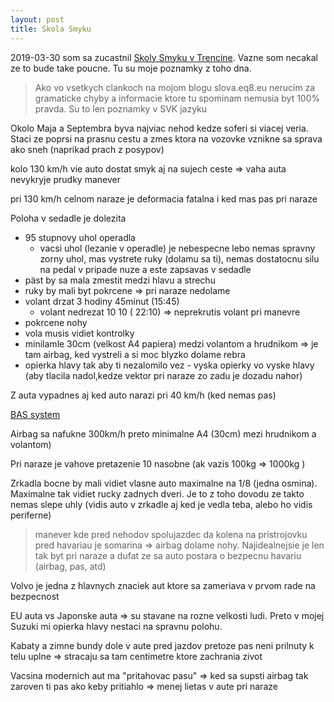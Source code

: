 ```yaml
---
layout: post
title: Skola Smyku
---
```


2019-03-30 som sa zucastnil [Skoly Smyku v Trencine](https://www.superdrive.sk/). Vazne som necakal ze to bude take poucne.
Tu su moje poznamky z toho dna.

> Ako vo vsetkych clankoch na mojom blogu slova.eq8.eu nerucim za gramaticke
> chyby a informacie ktore tu spominam nemusia byt 100% pravda. Su to
> len poznamky v SVK jazyku


Okolo Maja a Septembra byva najviac nehod kedze soferi si viacej veria.
Staci ze poprsi na prasnu cestu a zmes ktora na vozovke vznikne sa
sprava ako sneh (naprikad prach z posypov)

kolo 130 km/h vie  auto dostat smyk aj na sujech ceste => vaha auta nevykryje
prudky manever

pri 130 km/h celnom naraze je deformacia fatalna i ked mas pas pri
naraze

Poloha v sedadle je dolezita

* 95 stupnovy uhol operadla
  * vacsi uhol (lezanie v operadle) je nebespecne lebo nemas spravny
    zorny uhol, mas vystrete ruky (dolamu sa ti), nemas dostatocnu silu na pedal v pripade nuze
    a este zapsavas v sedadle
* päst by sa mala zmestit medzi hlavu a strechu
* ruky by mali byt pokrcene => pri naraze nedolame
* volant drzat 3 hodiny 45minut (15:45)
  * volant nedrezat 10 10 ( 22:10) => neprekrutis volant pri  manevre
* pokrcene nohy
* vola musis vidiet kontrolky
* minilamle 30cm (velkost A4 papiera) medzi volantom a hrudnikom => je
  tam airbag, ked vystreli a si moc blyzko dolame rebra
* opierka hlavy tak aby ti nezalomilo vez - vyska opierky vo vyske
  hlavy (aby tlacila nadol,kedze vektor pri naraze zo zadu je dozadu nahor)

Z auta vypadnes aj ked auto narazi pri 40 km/h (ked nemas pas)

[BAS system](https://www.youtube.com/watch?v=P9tiRnX8c50)

Airbag sa nafukne 300km/h preto minimalne A4 (30cm) mezi hrudnikom a
volantom)

Pri naraze je vahove pretazenie 10 nasobne (ak vazis 100kg => 1000kg )

Zrkadla bocne by mali vidiet vlasne auto maximalne na 1/8 (jedna
osmina). Maximalne tak vidiet rucky zadnych dveri. Je to z toho dovodu
ze takto nemas slepe uhly (vidis auto v zrkadle aj ked je vedla teba,
alebo ho vidis periferne)

> manever kde pred nehodov spolujazdec da kolena na pristrojovku  pred havariau je somarina => airbag dolame nohy.
> Najidealnejsie je len tak byt pri naraze a dufat ze sa auto postara o
> bezpecnu havariu (airbag, pas, atd)

Volvo je jedna z hlavnych znaciek aut ktore sa zameriava v prvom rade
na bezpecnost

EU auta vs Japonske auta => su stavane na rozne velkosti ludi. Preto v
mojej Suzuki mi opierka hlavy nestaci na spravnu polohu.

Kabaty a zimne bundy dole v aute pred jazdov pretoze pas neni prilnuty k
telu uplne => stracaju sa  tam centimetre ktore zachrania zivot

Vacsina modernich aut ma "pritahovac pasu" => ked sa supsti airbag tak
zaroven ti pas ako keby pritiahlo => menej lietas v aute pri naraze 



